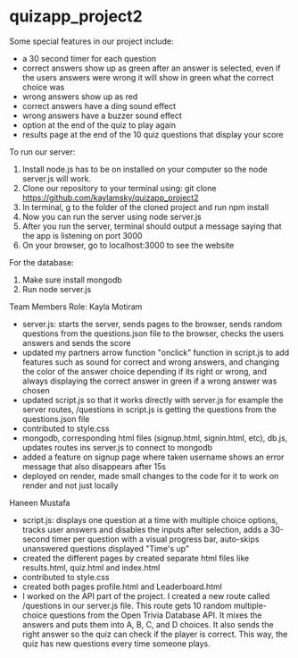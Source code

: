 # quizapp_project2

Some special features in our project include:
- a 30 second timer for each question
- correct answers show up as green after an answer is selected, even if the users answers were wrong it will show in green what the correct choice was
- wrong answers show up as red
- correct answers have a ding sound effect
- wrong answers have a buzzer sound effect
- option at the end of the quiz to play again
- results page at the end of the 10 quiz questions that display your score 


To run our server: 
1. Install node.js has to be on installed on your computer so the node server.js will work. 
2. Clone our repository to your terminal using: git clone https://github.com/kaylamsky/quizapp_project2 
3. In terminal, g to the folder of the cloned project and run npm install
4. Now you can run the server using node server.js
5. After you run the server, terminal should output a message saying that the app is listening on port 3000
6. On your browser, go to localhost:3000 to see the website

For the database: 
1. Make sure install mongodb
2. Run node server.js 

Team Members Role: 
Kayla Motiram 
- server.js: starts the server, sends pages to the browser, sends random questions from the questions.json file to the browser, checks the users answers and sends the score
- updated my partners arrow function "onclick" function in script.js to add features such as sound for correct and wrong answers, and changing the color of the answer choice depending if its right or wrong, and always displaying the correct answer in green if a wrong answer was chosen
- updated script.js so that it works directly with server.js for example the server routes, /questions in script.js is getting the questions from the questions.json file
- contributed to style.css
- mongodb, corresponding html files (signup.html, signin.html, etc), db.js, updates routes ins server.js to connect to mongodb
- added a feature on signup page where taken username shows an error message that also disappears after 15s
- deployed on render, made small changes to the code for it to work on render and not just locally 
  
Haneen Mustafa
- script.js: displays one question at a time with multiple choice options, tracks user answers and disables the inputs after selection, adds a 30-second timer per question with a visual progress bar, auto-skips unanswered questions displayed "Time's up"
- created the different pages by created separate html files like results.html, quiz.html and index.html
- contributed to style.css 
- created both pages profile.html and Leaderboard.html
- I worked on the API part of the project. I created a new route called /questions in our server.js file. This route gets 10 random multiple-choice questions from the Open Trivia Database API. It mixes the answers and puts them into A, B, C, and D choices. It also sends the right answer so the quiz can check if the player is correct. This way, the quiz has new questions every time someone plays.


